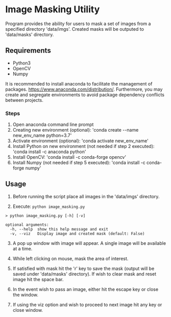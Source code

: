 # Image Masking Utility

Program provides the ability for users to mask a set of images from a specified directory 'data/imgs'. Created masks will be outputed to 'data/masks' directory. 

## Requirements
- Python3
- OpenCV
- Numpy

It is recommended to install anaconda to facilitate the management of packages. https://www.anaconda.com/distribution/. Furthermore, you may create and segregate environments to avoid package dependency conflicts between projects.

### Steps
1) Open anaconda command line prompt
2) Creating new environment (optional): 'conda create --name new_env_name python=3.7'
3) Activate environment (optional): 'conda activate new_env_name'
4) Install Python on new environment (not needed if step 2 executed): 'conda install -c anaconda python'
5) Install OpenCV: 'conda install -c conda-forge opencv'
6) Install Numpy (not needed if step 5 executed): 'conda install -c conda-forge numpy'

## Usage

1) Before running the script place all images in the 'data/imgs' directory.

2) Execute: `python image_masking.py`

```shell script
> python image_masking.py [-h] [-v]

optional arguments:
  -h, --help  show this help message and exit
  -v, --viz   Display image and created mask (default: False)
```

3) A pop up window with image will appear. A single image will be available at a time. 

4) While left clicking on mouse, mask the area of interest.

5) If satisfied with mask hit the 'r' key to save the mask (output will be saved under 'data/masks' directory). If wish to clear mask and reset image hit the space bar.

6) In the event wish to pass an image, either hit the escape key or close the window.

7) If using the viz option and wish to proceed to next image hit any key or close window.
